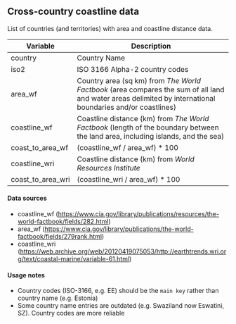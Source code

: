 ## Cross-country coastline data
List of countries (and territories) with area and coastline distance data.
  
| Variable               | Description                                                                                                                                              |
|-------------------|----------------------------------------------------------------------------------------------------------------------------------------------------------|
| country           | Country Name                                                                                                                                             |
| iso2              | ISO 3166 Alpha-2 country codes                                                                                                                           |
| area_wf           | Country area (sq km) from *The World Factbook* (area compares the sum of all land and water areas delimited by international boundaries and/or coastlines) |
| coastline_wf      | Coastline distance (km) from *The World Factbook* (length of the boundary between the land area, including islands, and the sea)                          |
| coast_to_area_wf  | (coastline_wf / area_wf) * 100                                                                                                                           |
| coastline_wri     | Coastline distance (km) from *World Resources Institute*                                                                                                 |
| coast_to_area_wri | (coastline_wri / area_wf) * 100                                                                                                                          |

#### Data sources
* coastline_wf (https://www.cia.gov/library/publications/resources/the-world-factbook/fields/282.html)
* area_wf (https://www.cia.gov/library/publications/the-world-factbook/fields/279rank.html)
* coastline_wri (https://web.archive.org/web/20120419075053/http://earthtrends.wri.org/text/coastal-marine/variable-61.html)

#### Usage notes
* Country codes (ISO-3166, e.g. EE) should be the ```main key``` rather than country name (e.g. Estonia)
* Some country name entries are outdated (e.g. Swaziland now Eswatini, SZ). Country codes are more reliable